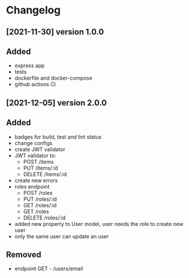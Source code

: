 # Changelog

## [2021-11-30] version 1.0.0

## Added

- express app
- tests
- dockerfile and docker-compose
- github actions CI

## [2021-12-05] version 2.0.0

## Added

- badges for build, test and lint status
- change configs
- create JWT validator
- JWT validator to:
  - POST /items
  - PUT /items/:id
  - DELETE /items/:id
- create new errors
- roles endpoint
  - POST /roles
  - PUT /roles/:id
  - GET /roles/:id
  - GET /roles
  - DELETE /roles/:id
- added new property to User model, user needs the role to create new user
- only the same user can update an user

## Removed

- endpoint GET - /users/email
